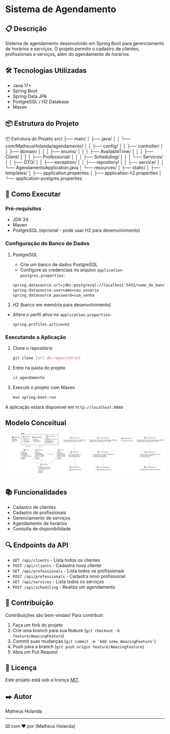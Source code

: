 # Sistema de Agendamento

## 📋 Descrição
Sistema de agendamento desenvolvido em Spring Boot para gerenciamento de horários e serviços. O projeto permite o cadastro de clientes, profissionais e serviços, além do agendamento de horários.

## 🛠️ Tecnologias Utilizadas
- Java 17+
- Spring Boot
- Spring Data JPA
- PostgreSQL / H2 Database
- Maven

## 📦 Estrutura do Projeto
📦 Estrutura do Projeto
src/
├── main/
│   ├── java/
│   │   └── com/MatheusHolanda/agendamento/
│   │       ├── config/
│   │       ├── controller/
│   │       ├── domain/
│   │       │   ├── enums/
│   │       │   ├── AvailableTime/
│   │       │   ├── Client/
│   │       │   ├── Professional/
│   │       │   ├── Scheduling/
│   │       │   └── Services/
│   │       ├── DTO/
│   │       ├── exception/
│   │       ├── repository/
│   │       ├── service/
│   │       └── AgendamentoApplication.java
│   └── resources/
│       ├── static/
│       ├── templates/
│       ├── application.properties
│       ├── application-h2.properties
│       └── application-postgres.properties
## 🚀 Como Executar
### Pré-requisitos
- JDK 24
- Maven
- PostgreSQL (opcional - pode usar H2 para desenvolvimento)

### Configuração do Banco de Dados
1. PostgreSQL
    - Crie um banco de dados PostgreSQL
    - Configure as credenciais no arquivo `application-postgres.properties`:
   ```properties
   spring.datasource.url=jdbc:postgresql://localhost:5432/nome_do_banco
   spring.datasource.username=seu_usuario
   spring.datasource.password=sua_senha
   ```

2. H2 (banco em memória para desenvolvimento)
- Altere o perfil ativo no `application.properties`:
   ```properties
   spring.profiles.active=h2
   ```

### Executando a Aplicação
1. Clone o repositório
   ```bash
   git clone [url-do-repositório]
   ```

2. Entre na pasta do projeto
   ```bash
   cd agendamento
   ```

3. Execute o projeto com Maven
   ```bash
   mvn spring-boot:run
   ```

A aplicação estará disponível em `http://localhost:8080`

## Modelo Conceitual
![modeloConceitual](images/modeloConceitual.PNG)

## 📚 Funcionalidades
- Cadastro de clientes
- Cadastro de profissionais
- Gerenciamento de serviços
- Agendamento de horários
- Consulta de disponibilidade

## 🔍 Endpoints da API
- `GET /api/clients` - Lista todos os clientes
- `POST /api/clients` - Cadastra novo cliente
- `GET /api/professionals` - Lista todos os profissionais
- `POST /api/professionals` - Cadastra novo profissional
- `GET /api/services` - Lista todos os serviços
- `POST /api/scheduling` - Realiza um agendamento

## 👥 Contribuição
Contribuições são bem-vindas! Para contribuir:
1. Faça um fork do projeto
2. Crie uma branch para sua feature (`git checkout -b feature/AmazingFeature`)
3. Commit suas mudanças (`git commit -m 'Add some AmazingFeature'`)
4. Push para a branch (`git push origin feature/AmazingFeature`)
5. Abra um Pull Request

## 📝 Licença
Este projeto está sob a licença [MIT](https://opensource.org/licenses/MIT).

## ✒️ Autor
Matheus Holanda

---
⌨️ com ❤️ por [Matheus Holanda]
